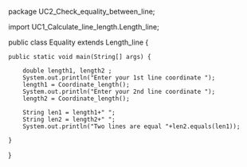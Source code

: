 package UC2_Check_equality_between_line;

import UC1_Calculate_line_length.Length_line;

public class Equality extends Length_line {
	
	public static void main(String[] args) {
		
		double length1, length2 ;
		System.out.println("Enter your 1st line coordinate ");
		length1 = Coordinate_length();
		System.out.println("Enter your 2nd line coordinate ");
		length2 = Coordinate_length();
		
		String len1 = length1+" ";
		String len2 = length2+" ";
		System.out.println("Two lines are equal "+len2.equals(len1));
		
	}

}
